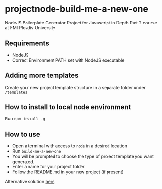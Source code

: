 # projectnode-build-me-a-new-one
NodeJS Boilerplate Generator Project for Javascript in Depth Part 2 course at FMI Plovdiv University

## Requirements
- NodeJS
- Correct Environment PATH set with NodeJS executable

## Adding more templates
Create your new project template structure in a separate folder under `/templates`

## How to install to local node environment
Run `npm install -g`

## How to use
- Open a terminal with access to `node` in a desired location
- Run `build-me-a-new-one`
- You will be prompted to choose the type of project template you want generated.
- Enter a name for your project folder
- Follow the README.md in your new project (if present)



Alternative solution [here](http://garneslabs.com/build-your-own-node-cli-module-byo-simple-project-generator-tutorial).